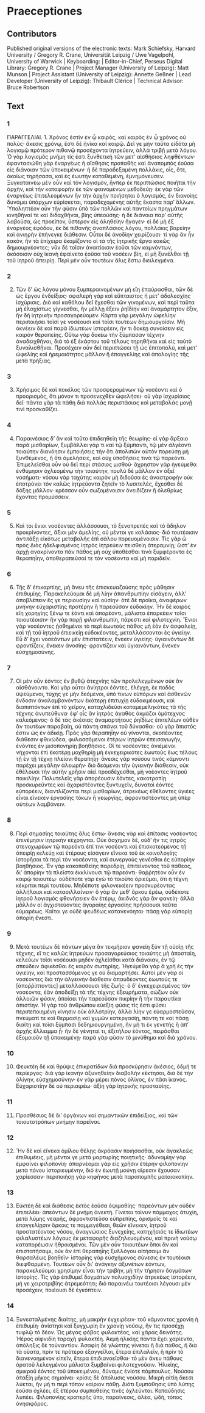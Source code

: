 # Praeceptiones  

## Contributors  
Published original versions of the electronic texts: Mark Schiefsky, Harvard University / Gregory R. Crane, Universität Leipzig / Uwe Vagelpohl, University of Warwick | Keyboarding:  | Editor-in-Chief, Perseus Digital Library: Gregory R. Crane | Project Manager (University of Leipzig): Matt Munson | Project Assistant (University of Leipzig): Annette Geßner | Lead Developer (University of Leipzig): Thibault Clérice | Technical Advisor: Bruce Robertson  

## Text  
### 1  
ΠΑΡΑΓΓΕΛΙΑΙ. 1. Χρόνος ἐστὶν ἐν ᾧ καιρὸς, καὶ καιρὸς ἐν ᾧ χρόνος οὐ πολύς· ἄκεσις χρόνῳ, ἔστι δὲ ἡνίκα καὶ καιρῷ. Δεῖ γε μὴν ταῦτα εἰδότα μὴ λογισμῷ πρότερον πιθανῷ προσέχοντα ἰητρεύειν, ἀλλὰ τριβῇ μετὰ λόγου. Ὁ γὰρ λογισμὸς μνήμη τίς ἐστι ξυνθετικὴ τῶν μετ’ αἰσθήσιος ληφθέντων· ἐφαντασιώθη γὰρ ἐναργέως ἡ αἴσθησις προπαθὴς καὶ ἀναπομπὸς ἐοῦσα εἰς διάνοιαν τῶν ὑποκειμένων· ἡ δὲ παραδεξαμένη πολλάκις, οἷς, ὅτε, ὁκοίως τηρήσασα, καὶ ἐς ἑωυτὴν καταθεμένη, ἐμνημόνευσεν. Ξυγκαταινέω μὲν οὖν καὶ τὸν λογισμὸν, ἤνπερ ἐκ περιπτώσιος ποιῆται τὴν ἀρχὴν, καὶ τὴν καταφορὴν ἐκ τῶν φαινομένων μεθοδεύῃ· ἐκ γὰρ τῶν ἐναργέως ἐπιτελεομένων ἢν τὴν ἀρχὴν ποιήσηται ὁ λογισμὸς, ἐν διανοίης δυνάμει ὑπάρχων εὑρίσκεται, παραδεχομένης αὐτῆς ἕκαστα παρ’ ἄλλων. Ὑποληπτέον οὖν τὴν φύσιν ὑπὸ τῶν πολλῶν καὶ παντοίων πρηγμάτων κινηθῆναί τε καὶ διδαχθῆναι, βίης ὑπεούσης· ἡ δὲ διάνοια παρ’ αὐτῆς λαβοῦσα, ὡς προεῖπον, ὕστερον εἰς ἀληθείην ἤγαγεν· εἰ δὲ μὴ ἐξ ἐναργέος ἐφόδου, ἐκ δὲ πιθανῆς ἀναπλάσιος λόγου, πολλάκις βαρείην καὶ ἀνιηρὴν ἐπήνεγκε διάθεσιν. Οὗτοι δὲ ἀνοδίην χειρίζουσι· τί γὰρ ἂν ἦν κακὸν, ἢν τὰ ἐπίχειρα ἐκομίζοντο οἱ τὰ τῆς ἰητρικῆς ἔργα κακῶς δημιουργέοντες; νῦν δὲ τοῖσιν ἀναιτίοισιν ἐοῦσι τῶν καμνόντων, ὁκόσοισιν οὐχ ἱκανὴ ἐφαίνετο ἐοῦσα τοῦ νοσέειν βίη, εἰ μὴ ξυνέλθοι τῇ τοῦ ἰητροῦ ἀπειρίῃ. Περὶ μὲν οὖν τουτέων ἅλις ἔστω διειλεγμένα.  
### 2  
2. Τῶν δ’ ὡς λόγου μόνου ξυμπεραινομένων μὴ εἴη ἐπαύρασθαι, τῶν δὲ ὡς ἔργου ἐνδείξιος· σφαλερὴ γὰρ καὶ εὔπταιστος ἡ μετ’ ἀδολεσχίης ἰσχύρισις. Διὸ καὶ καθόλου δεῖ ἔχεσθαι τῶν γινομένων, καὶ περὶ ταῦτα μὴ ἐλαχίστως γίγνεσθαι, ἢν μέλλῃ ἕξειν ῥηϊδίην καὶ ἀναμάρτητον ἕξιν, ἣν δὴ ἰητρικὴν προσαγορεύομεν. Κάρτα γὰρ μεγάλην ὠφελίην περιποιήσει τοῖσί γε νοσέουσι καὶ τοῖσι τουτέων δημιουργοῖσιν. Μὴ ὀκνέειν δὲ καὶ παρὰ ἰδιωτέων ἱστορέειν, ἤν τι δοκέῃ συνοίσειν εἰς καιρὸν θεραπείης. Οὕτω γὰρ δοκέω τὴν ξύμπασαν τέχνην ἀναδειχθῆναι, διὰ τὸ ἐξ ἑκάστου τοῦ τέλους τηρηθῆναι καὶ εἰς ταὐτὸ ξυναλισθῆναι. Προσέχειν οὖν δεῖ περιπτώσει τῇ ὡς ἐπιτοπολὺ, καὶ μετ’ ὠφελίης καὶ ἠρεμαιότητος μᾶλλον ἢ ἐπαγγελίης καὶ ἀπολογίης τῆς μετὰ πρήξιας.  
### 3  
3. Χρήσιμος δὲ καὶ ποικίλος τῶν προσφερομένων τῷ νοσέοντι καὶ ὁ προορισμὸς, ὅτι μόνον τι προσενεχθὲν ὠφελήσει· οὐ γὰρ ἰσχυρίσιος δεῖ· πάντα γὰρ τὰ πάθη διὰ πολλὰς περιστάσιας καὶ μεταβολὰς μονῇ τινὶ προσκαθίζει.  
### 4  
4. Παραινέσιος δ’ ἂν καὶ τοῦτο ἐπιδεηθείη τῆς θεωρίης· εἰ γὰρ ἄρξαιο παρὰ μισθαρίων, ξυμβάλλει γάρ τι καὶ τῷ ξύμπαντι, τῷ μὲν ἀλγέοντι τοιαύτην διανόησιν ἐμποιήσεις τὴν ὅτι ἀπολιπὼν αὐτὸν πορεύσῃ μὴ ξυνθέμενος, ἢ ὅτι ἀμελήσεις, καὶ οὐχ ὑποθήσεις τινὰ τῷ παρεόντι. Ἐπιμελεῖσθαι οὖν οὐ δεῖ περὶ στάσιος μισθοῦ· ἄχρηστον γὰρ ἡγεύμεθα ἐνθύμησιν ὀχλεομένῳ τὴν τοιαύτην, πουλὺ δὲ μᾶλλον ἐν ὀξεῖ νοσήματι· νόσου γὰρ ταχύτης καιρὸν μὴ διδοῦσα ἐς ἀναστροφὴν οὐκ ἐποτρύνει τὸν καλῶς ἰητρεύοντα ζητεῖν τὸ λυσιτελὲς, ἔχεσθαι δὲ δόξης μᾶλλον· κρέσσον οὖν σωζομένοισιν ὀνειδίζειν ἢ ὀλεθρίως ἔχοντας προμύσσειν.  
### 5  
5. Καί τοι ἔνιοι νοσέοντες ἀλλάσσουσι, τὸ ξενοπρεπὲς καὶ τὸ ἄδηλον προκρίνοντες, ἄξιοι μὲν ἀμελίης, οὐ μέντοι γε κολάσιος· διὸ τουτέοισιν ἀντιτάξῃ εἰκότως μεταβολῆς ἐπὶ σάλου πορευομένοισιν. Τίς γὰρ ὦ πρὸς Διὸς ἠδελφισμένος ἰητρὸς ἰητρεύειν πεισθείη ἀτεραμνίῃ; ὥστ’ ἐν ἀρχῇ ἀνακρίνοντα πᾶν πάθος μὴ οὐχ ὑποθέσθαι τινὰ ξυμφέροντα ἐς θεραπηΐην, ἀποθεραπεῦσαί τε τὸν νοσέοντα καὶ μὴ παριδεῖν.  
### 6  
6. Τῆς δ’ ἐπικαρπίης, μὴ ἄνευ τῆς ἐπισκευαζούσης πρὸς μάθησιν ἐπιθυμίης. Παρακελεύομαι δὲ μὴ λίην ἀπανθρωπίην εἰσάγειν, ἀλλ’ ἀποβλέπειν ἔς γε περιουσίην καὶ οὐσίην· ὁτὲ δὲ προῖκα, ἀναφέρων μνήνην εὐχαριστίης προτέρην ἢ παρεοῦσαν εὐδοκίην. Ἢν δὲ καιρὸς εἴη χορηγίης ξένῳ τε ἐόντι καὶ ἀπορέοντι, μάλιστα ἐπαρκέειν τοῖσι τοιουτέοισιν· ἢν γὰρ παρῇ φιλανθρωπίη, πάρεστι καὶ φιλοτεχνίη. Ἔνιοι γὰρ νοσέοντες ᾐσθημένοι τὸ περὶ ἑωυτοὺς πάθος μὴ ἐὸν ἐν ἀσφαλείῃ, καὶ τῇ τοῦ ἰητροῦ ἐπιεικείῃ εὐδοκέοντες, μεταλλάσσονται ἐς ὑγιείην. Εὖ δ’ ἔχει νοσεόντων μὲν ἐπιστατέειν, ἕνεκεν ὑγιείης· ὑγιαινόντων δὲ φροντίζειν, ἕνεκεν ἀνοσίης· φροντίζειν καὶ ὑγιαινόντων, ἕνεκεν εὐσχημοσύνης.  
### 7  
7. Οἱ μὲν οὖν ἐόντες ἐν βυθῷ ἀτεχνίης τῶν προλελεγμένων οὐκ ἂν αἰσθάνοιντο. Καὶ γὰρ οὗτοι ἀνίητροι ἐόντες, ἐλέγχη, ἐκ ποδὸς ὑψεύμενοι, τύχης γε μὴν δεόμενοι, ὑπό τινων εὐπόρων καὶ ἀσθενῶν ἔνδοσιν ἀναλαμβανόντων ἑκάτερῃ ἐπιτυχίῃ εὐδοκιμέουσι, καὶ διαπιπτόντων ἐπὶ τὸ χεῖρον, καταχλιδεῦσι καταμεμεληκότες τὰ τῆς τέχνης ἀνυπεύθυνα· ἐφ’ οἷς ἂν ἰητρὸς ἀγαθὸς ἀκμάζοι ὁμότεχνος καλεόμενος· ὁ δὲ τὰς ἀκέσιας ἀναμαρτήτους ῥηϊδίως ἐπιτελέων οὐθὲν ἂν τουτέων παραβαίη, οὐ πάντη σπάνει τοῦ δύνασθαι· οὐ γὰρ ἄπιστός ἐστιν ὡς ἐν ἀδικίῃ. Πρὸς γὰρ θεραπηΐην οὐ γίνονται, σκοπέοντες διάθεσιν φθινώδεα, φυλασσόμενοι ἑτέρων ἰητρῶν ἐπεισαγωγὴν, ἐνόντες ἐν μισοπονηρίῃ βοηθήσιος. Οἵ τε νοσέοντες ἀνιέμενοι νήχονται ἐπὶ ἑκατέρῃ μοχθηρίῃ μὴ ἐγκεχειρικότες ἑωυτοὺς ἕως τέλους τῇ ἐν τῇ τέχνῃ πλείονι θεραπηΐῃ· ἄνεσις γάρ νούσου τινὸς κάμνοντι παρέχει μεγάλην ἀλεωρήν· διὸ δεόμενοι τὴν ὑγιεινὴν διάθεσιν, οὐκ ἐθέλουσι τὴν αὐτὴν χρῆσιν αἰεὶ προσδέχεσθαι, μὴ νοέοντες ἰητροῦ ποικιλίην. Πολυτελεῖς γὰρ ἀπορέουσιν ἐόντες, κακοτροπίῃ προσκυρεῦντες καὶ ἀχαριστέοντες ξυντυχεῖν, δυνατοὶ ἐόντες εὐπορέειν, διαντλίζονται περὶ μισθαρίων, ἀτρεκέως ἐθέλοντες ὑγιέες εἶναι εἵνεκεν ἐργασίης τόκων ἢ γεωργίης, ἀφροντιστέοντες μὴ ὑπὲρ αὐτέων λαμβάνειν.  
### 8  
8. Περὶ σημασίης τοιαύτης ἅλις ἔστω· ἄνεσις γὰρ καὶ ἐπίτασις νοσέοντος ἐπινέμησιν ἰητρικὴν κέχρηνται. Οὐκ ἄσχημον δὲ, οὐδ’ ἤν τις ἰητρὸς στενοχωρέων τῷ παρεόντι ἐπί τινι νοσέοντι καὶ ἐπισκοτεόμενος τῇ ἀπειρίῃ κελεύῃ καὶ ἑτέρους εἰσάγειν εἵνεκα τοῦ ἐκ κοινολογίης ἱστορῆσαι τὰ περὶ τὸν νοσέοντα, καὶ συνεργοὺς γενέσθαι ἐς εὐπορίην βοηθήσιος. Ἐν γὰρ κακοπαθείης παρεδρίῃ, ἐπιτείνοντος τοῦ πάθεος, δι’ ἀπορίην τὰ πλεῖστα ἐκκλίνουσι τῷ παρεόντι· θαῤῥητέον οὖν ἐν καιρῷ τοιουτέῳ· οὐδέποτε γὰρ ἐγὼ τὸ τοιοῦτο ὁριεῦμαι, ὅτι ἡ τέχνη κέκριται περὶ τουτέου. Μηδέποτε φιλονεικέειν προσκυρέοντας ἀλλήλοισι καὶ κατασιλλαίνειν· ὃ γὰρ ἂν μεθ’ ὅρκου ἐρέω, οὐδέποτε ἰητροῦ λογισμὸς φθονήσειεν ἂν ἑτέρῳ, ἀκιδνὸς γὰρ ἂν φανείη· ἀλλὰ μᾶλλόν οἱ ἀγχιστεύοντες ἀγοραίης ἐργασίης πρήσσουσι ταῦτα εὐμαρέως. Καίτοι γε οὐδὲ ψευδέως κατανενόηται· πάσῃ γὰρ εὐπορίῃ ἀπορίη ἔνεστι.  
### 9  
9. Μετὰ τουτέων δὲ πάντων μέγα ἂν τεκμήριον φανείη ξὺν τῇ οὐσίῃ τῆς τέχνης, εἴ τις καλῶς ἰητρεύων προσαγορεύσιος τοιαύτης μὴ ἀποσταίη, κελεύων τοῖσι νοσέουσι μηδὲν ὀχλεῖσθαι κατὰ διάνοιαν, ἐν τῷ σπεύδειν ἀφικέσθαι ἐς καιρὸν σωτηρίης. Ἡγεύμεθα γὰρ ἃ χρὴ ἐς τὴν ὑγιείην, καὶ προστασσόμενος γε οὐ διαμαρτήσει. Αὐτοὶ μὲν γὰρ οἱ νοσέοντες διὰ τὴν ἀλγεινὴν διάθεσιν ἀπαυδέοντες ἑωυτούς τε [ἀποῤῥίπτοντες] μεταλλάσσουσι τῆς ζωῆς· ὁ δ’ ἐγκεχειρισμένος τὸν νοσέοντα, ἐὰν ἀποδείξῃ τὰ τῆς τέχνης ἐξευρήματα, σώζων οὐκ ἀλλοιῶν φύσιν, ἀποίσει τὴν παρεοῦσαν πικρίην ἢ τὴν παραυτίκα ἀπιστίην. Ἡ γὰρ τοῦ ἀνθρώπου εὐεξίη φύσις τίς ἐστι φύσει περιπεποιημένη κίνησιν οὐκ ἀλλοτρίην, ἀλλὰ λίην γε εὐαρμοστεῦσαν, πνεύματί τε καὶ θερμασίῃ καὶ χυμῶν κατεργασίῃ, πάντη τε καὶ πάσῃ διαίτῃ καὶ τοῖσι ξύμπασι δεδημιουργημένη, ἢν μή τι ἐκ γενετῆς ἢ ἀπ’ ἀρχῆς ἔλλειμμα ᾖ· ἢν δὲ γένηταί τι, ἐξιτήλου ἐόντος, πειρᾶσθαι ἐξομοιοῦν τῇ ὑποκειμένῃ· παρὰ γὰρ φύσιν τὸ μινύθημα καὶ διὰ χρόνου.  
### 10  
10. Φευκτέη δὲ καὶ θρύψις ἐπικρατίδων διὰ προσκύρησιν ἀκέσιος, ὀδμή τε περίεργος· διὰ γὰρ ἱκανὴν ἀξυνηθείην διαβολὴν κέκτησαι, διὰ δὲ τὴν ὀλίγην, εὐσχημοσύνην· ἐν γὰρ μέρει πόνος ὀλίγος, ἐν πᾶσι ἱκανός. Εὐχαριστίην δὲ οὐ περιαιρέω· ἀξίη γὰρ ἰητρικῆς προστασίης.  
### 11  
11. Προσθέσιος δὲ δι’ ὀργάνων καὶ σημαντικῶν ἐπιδείξιος, καὶ τῶν τοιουτοτρόπων μνήμην παρεῖναι.  
### 12  
12. Ἢν δὲ καὶ εἵνεκα ὁμίλου θέλῃς ἀκρόασιν ποιήσασθαι, οὐκ ἀγακλεῶς ἐπιθυμέεις, μὴ μέντοι γε μετὰ μαρτυρίης ποιητικῆς· ἀδυναμίην γὰρ ἐμφαίνει φιλοπονίη· ἀπαρνέομαι γὰρ εἰς χρῆσιν ἑτέρην φιλοπονίην μετὰ πόνου ἱστοριευμένην, διὸ ἐν ἑωυτῇ μούνῃ αἵρεσιν ἔχουσαν χαρίεσσαν· περιποιήσῃ γὰρ κηφῆνος μετὰ παραπομπῆς ματαιοκοπίην.  
### 13  
13. Εὐκτέη δὲ καὶ διάθεσις ἐκτὸς ἐοῦσα ὀψιμαθίης· παρεόντων μὲν οὐδὲν ἐπιτελέει· ἀπεόντων δὲ μνήμη ἀνεκτή. Γίνεται τοίνυν πάμμαχος ἀτυχίη, μετὰ λύμης νεαρῆς, ἀφροντιστεῦσα εὐπρεπίης, ὁρισμοῖς τε καὶ ἐπαγγελίῃσιν ὅρκοις τε παμμεγέθεσι, θεῶν εἵνεκεν, ἰητροῦ προστατέοντος νόσου, ἀναγνώσιος ξυνεχείης, κατηχήσιός τε ἰδιωτέων φιλαλυστέων λόγους ἐκ μεταφορῆς διαζηλευομένου, καὶ πρινὴ νούσῳ καταπορέωσιν ἠθροισμένοι. Τῶν μὲν οὖν τοιουτέων ὅποι ἂν καὶ ἐπιστατήσαιμι, οὐκ ἂν ἐπὶ θεραπηΐης ξυλλόγου αἰτήσαιμι ἂν θαρσαλέως βοηθεῖν· ἱστορίης γὰρ εὐσχήμονος σύνεσις ἐν τουτέοισι διεφθαρμένη. Τουτέων οὖν δι’ ἀνάγκην ἀξυνέτων ἐόντων, παρακελεύομαι χρησίμην εἶναι τὴν τριβὴν, μὴ τὴν τήρησιν δογμάτων ἱστορίης. Τίς γὰρ ἐπιθυμεῖ δογμάτων πολυσχιδίην ἀτρεκέως ἱστορέειν, μή γε χειροτριβίης ἀτρεμεότητι; διὸ παραινέω τουτέοισι λέγουσι μὲν προσέχειν, ποιέουσι δὲ ἐγκόπτειν.  
### 14  
14. Ξυνεσταλμένης διαίτης, μὴ μακρὴν ἐγχειρέειν· τοῦ κάμνοντος χρονίη ἡ ἐπιθυμίη· ἀνίστησι καὶ ξυγχωρίη ἐν χρονίῃ νούσῳ, ἤν τις προσέχῃ τυφλῷ τὸ δέον. Ὡς μέγας φόβος φυλακτέος, καὶ χάρας δεινότης. Ἠέρος αἰφνιδίη ταραχὴ φυλακτέη. Ἀκμὴ ἡλικίης πάντα ἔχει χαρίεντα, ἀπόληξις δὲ τοὐναντίον. Ἀσαφίη δὲ γλώττης γίνεται ἢ διὰ πάθος, ἢ διὰ τὰ οὔατα, πρίν τε πρότερα ἐξαγγεῖλαι, ἕτερα ἐπιλαλεῖν, ἢ πρὶν τὸ διανενοημένον εἰπεῖν, ἕτερα ἐπιδιανοεῖσθαι· τὸ μὲν ἄνευ πάθους ὁρατοῦ λελεγμένου μάλιστα ξυμβαίνει φιλοτεχνοῦσιν. Ἡλικίης, σμικροῦ ἐόντος τοῦ ὑποκειμένου, δύναμις ἐνίοτε πάμπουλυς. Νούσου ἀταξίη μῆκος σημαίνει· κρίσις δὲ ἀπόλυσις νούσου. Μικρὴ αἰτίη ἄκεσι λύεται, ἢν μή τι περὶ τόπον καίριον πάθῃ. Διότι ξυμπάθησις ὑπὸ λύπης ἐοῦσα ὀχλέει, ἐξ ἑτέρου συμπαθείης τινὲς ὀχλεῦνται. Καταύδησις λυπέει. Φιλοπονίης κρατερῆς ὕπο, παραίνεσις, ἀλέα, ᾠδὴ, τόπος ὀνησιφόρος.  
